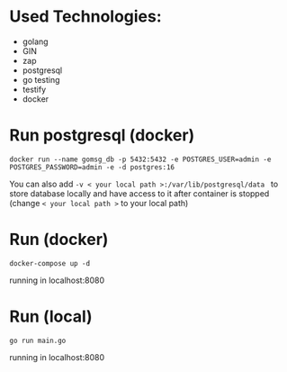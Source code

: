 # Used Technologies:
- golang
- GIN
- zap
- postgresql
- go testing
- testify
- docker

# Run postgresql (docker)
```console
docker run --name gomsg_db -p 5432:5432 -e POSTGRES_USER=admin -e POSTGRES_PASSWORD=admin -e -d postgres:16
```
You can also add ```-v < your local path >:/var/lib/postgresql/data ``` to store database locally and have access to it after container is stopped (change ```< your local path >``` to your local path)

# Run (docker)
```console
docker-compose up -d
```
running in localhost:8080

# Run (local)
```console
go run main.go
```
running in localhost:8080